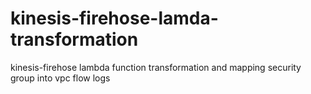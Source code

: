 # kinesis-firehose-lamda-transformation
kinesis-firehose lambda function transformation and mapping security group into vpc flow logs 
